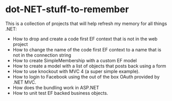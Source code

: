 dot-NET-stuff-to-remember
=========================

This is a collection of projects that will help refresh my memory for all things .NET:
  - How to drop and create a code first EF context that is not in the web project
  - How to change the name of the code first EF context to a name that is not in the connection string
  - How to create SimpleMembership with a custom EF model
  - How to create a model with a list of objects that posts back using a form 
  - How to use knockout with MVC 4 (a super simple example).
  - How to login to Facebook using the out of the box OAuth provided by .NET MVC.
  - How does the bundling work in ASP.NET
  - How to unit test EF backed business objects.
